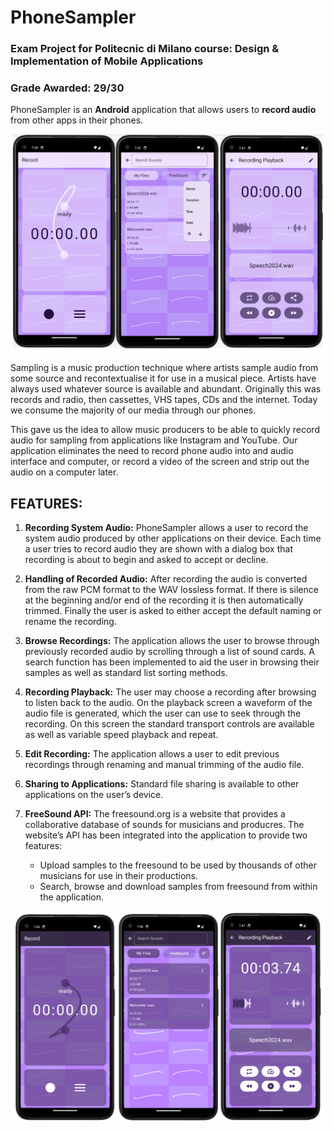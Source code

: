 # PhoneSampler
### Exam Project for Politecnic di Milano course: Design & Implementation of Mobile Applications
### Grade Awarded: 29/30

PhoneSampler is an **Android** application that allows users to **record audio** from other apps in their phones. 

![alt text](https://github.com/hfoley03/PhoneSampler/blob/main/images/PhoneSampler.png?raw=true)

Sampling is a music production technique where artists sample audio from some source and recontextualise it for use in a musical piece. Artists have always used whatever source is available and abundant. Originally this was records and radio, then cassettes, VHS tapes,  CDs and the internet. Today we consume the majority of our media through our phones.

This gave us the idea to allow music producers to be able to quickly record audio for sampling from applications like Instagram and YouTube. Our application eliminates the need to record phone audio into and audio interface and computer, or record a video of the screen and strip out the audio on a computer later.  

## FEATURES:
1.	**Recording System Audio:** 
PhoneSampler allows a user to record the system audio produced by other applications on their device. Each time a user tries to record audio they are shown with a dialog box that recording is about to begin and asked to accept or decline. 

2.	**Handling of Recorded Audio:**
After recording the audio is converted from the raw PCM format to the WAV lossless format. If there is silence at the beginning and/or end of the recording it is then automatically trimmed. Finally the user is asked to either accept the default naming or rename the recording. 

3.	**Browse Recordings:**
The application allows the user to browse through previously recorded audio by scrolling through a list of sound cards. A search function has been implemented to aid the user in browsing their samples as well as standard list sorting methods. 

4.	**Recording Playback:**
The user may choose a recording after browsing to listen back to the audio. On the playback screen a waveform of the audio file is generated, which the user can use to seek through the recording. On this screen the standard transport controls are available as well as variable speed playback and repeat. 

5.	**Edit Recording:** 
The application allows a user to edit previous recordings through renaming and manual trimming of the audio file. 

6.	**Sharing to Applications:** 
Standard file sharing is available to other applications on the user’s device. 

7.	**FreeSound API:**
The freesound.org is a website that provides a collaborative database of sounds for musicians and producres. The website’s API has been integrated into the application to provide two features: 
    - Upload samples to the freesound to be used by thousands of other musicians for use in their productions. 
    - Search, browse and download samples from freesound from within the application.

![alt text](https://github.com/hfoley03/PhoneSampler/blob/main/images/phoneSamplerTrans.png?raw=true)
